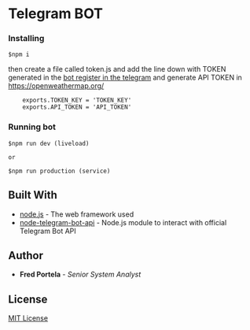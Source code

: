 # Telegram BOT

### Installing

```
$npm i
```
then create a file called token.js and add the line down with TOKEN generated in the [bot register in the telegram](https://telegram.org/faq/br#bots)
and generate API TOKEN in https://openweathermap.org/
```
	exports.TOKEN_KEY = 'TOKEN_KEY'
	exports.API_TOKEN = 'API_TOKEN'
```

### Running bot

```
$npm run dev (liveload)

or

$npm run production (service)
```

## Built With

* [node.js](http://nodejs.org/) - The web framework used
* [node-telegram-bot-api](https://github.com/yagop/node-telegram-bot-api) - Node.js module to interact with official Telegram Bot API


## Author

* **Fred Portela** - *Senior System Analyst*

## License

[MIT License](http://www.opensource.org/licenses/mit-license.php)
